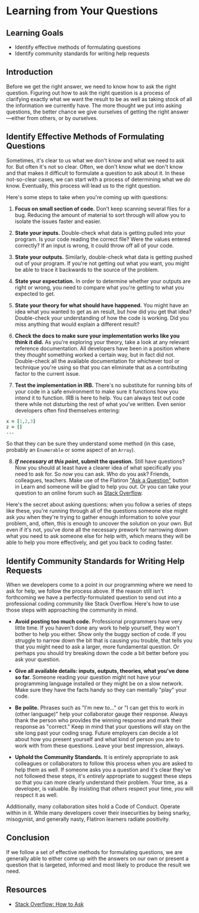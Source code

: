 # Learning from Your Questions

## Learning Goals

- Identify effective methods of formulating questions
- Identify community standards for writing help requests

## Introduction

Before we get the right answer, we need to know how to ask the right question.
Figuring out how to ask the right question is a process of clarifying exactly
what we want the result to be as well as taking stock of all the information we
currently have. The more thought we put into asking questions, the better chance
we give ourselves of getting the right answer—either from others, or by
ourselves.

## Identify Effective Methods of Formulating Questions

Sometimes, it's clear to us what we don't know and what we need to ask for. But
often it's not so clear. Often, we don't know what we don't know and that makes
it difficult to formulate a question to ask about it. In these not-so-clear
cases, we can start with a process of determining what we _do_ know. Eventually,
this process will lead us to the right question.

Here's some steps to take when you're coming up with questions:

1. __Focus on small section of code.__ Don’t keep scanning several files for a
bug. Reducing the amount of material to sort through will allow you to isolate
the issues faster and easier.

2. __State your inputs.__ Double-check what data is getting pulled into your
program. Is your code reading the correct file? Were the values entered
correctly? If an input is wrong, it could throw off all of your code.

3. __State your outputs.__ Similarly, double-check what data is getting pushed
out of your program. If you're not getting out what you want, you might be able
to trace it backwards to the source of the problem.

4. __State your expectation.__ In order to determine whether your outputs are
right or wrong, you need to compare what you're getting to what you expected to
get.

5. __State your theory for what should have happened.__ You might have an idea
what you wanted to get as an result, but how did you get that idea? Double-check
your understanding of how the code is working. Did you miss anything that would
explain a different result?

6. __Check the docs to make sure your implementation works like you think it
did.__ As you're exploring your theory, take a look at any relevant reference
documentation. All developers have been in a position where they _thought_
something worked a certain way, but in fact did not. Double-check all the
available documentation for whichever tool or technique you're using so that you
can eliminate that as a contributing factor to the current issue.

7. __Test the implementation in IRB.__ There's no substitute for running bits of
your code in a safe environment to make sure it functions how you intend it to
function. IRB is here to help. You can always test out code there while not
disturbing the rest of what you've written.  Even senior developers often find
themselves entering:

```ruby
x = [1,2,3]
z = []
...
```

So that they can be sure they understand some method (in this case, probably an
`Enumerable` or some aspect of an `Array`).

8. ___If necessary at this point_, submit the question.__ Still have questions?
Now you should at least have a clearer idea of what specifically you need to ask
for. So _now_ you can ask. Who do you ask? Friends, colleagues, teachers. Make use of the Flatiron ["Ask a Question"](https://help.learn.co/free-online-courses/ask-a-question/where-can-i-ask-a-question-about-a-lesson) button in Learn and someone will be glad to help you out. Or you can take your question to an online forum such as [Stack Overflow](https://stackoverflow.com/).

Here's the secret about asking questions: when you follow a series of steps like
these, you're running through all of the questions someone else might ask _you_
when they're trying to gather enough information to solve your problem, and,
often, this is enough to uncover the solution on your own. But even if it's not,
you've done all the necessary prework for narrowing down what you need to ask
someone else for help with, which means they will be able to help you more
effectively, and get you back to coding faster.

## Identify Community Standards for Writing Help Requests

When we developers come to a point in our programming where we need to ask for
help, we follow the process above. If the reason still isn't forthcoming we have
a perfectly-formulated question to send out into a professional coding community
like Stack Overflow. Here's how to use those steps with approaching the
community in mind.

- __Avoid posting too much code.__ Professional programmers have very little
time. If you haven't done any work to help yourself, they won't bother to help
you either. Show only the buggy section of code. If you struggle to narrow down
the bit that is causing you trouble, that tells you that you might need to ask a
larger, more fundamental question. Or perhaps you should try breaking down the
code a bit better before you ask your question.

- __Give all available details: inputs, outputs, theories, what you've done so
far.__ Someone reading your question might not have your programming
language installed or they might be on a slow network. Make sure they have
the facts handy so they can mentally "play" your code.

- **Be polite.** Phrases such as "I'm new to..." or "I can get this to work in
(other language)" help your collaborator gauge their response. Always thank the person
who provides the winning response and mark their response as "correct." Keep in
mind that your questions will stay on the site long past your coding snag. Future
employers can decide a lot about how you present yourself and what kind of person
you are to work with from these questions. Leave your best impression, always.

- **Uphold the Community Standards.** It is entirely appropriate to ask colleagues
or collaborators to follow this process when you are asked to help them as well.
If someone asks you a question and it's clear they've not followed these steps,
it's _entirely_ appropriate to suggest these steps so that you can more clearly
understand their problem. Your time, as a developer, is valuable. By insisting
that _others_ respect your time, _you_ will respect it as well.

Additionally, many collaboration sites hold a Code of Conduct. Operate within in
it. While many developers cover their insecurities by being snarky, misogynist,
and generally nasty, Flatiron learners radiate positivity.

## Conclusion

If we follow a set of effective methods for formulating questions, we are
generally able to either come up with the answers on our own or present a
question that is targeted, informed and most likely to produce the result we
need.

## Resources

- [Stack Overflow: How to Ask](https://stackoverflow.com/help/how-to-ask)

